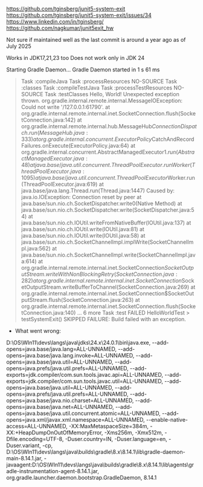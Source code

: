 https://github.com/tginsberg/junit5-system-exit
https://github.com/tginsberg/junit5-system-exit/issues/34
https://www.linkedin.com/in/tginsberg/
https://github.com/nagkumar/junit5exit_hw

Not sure if maintained well as the last commit is around a year ago as of July 2025

Works in JDK17,21,23 too
Does not work only in JDK 24

Starting Gradle Daemon...
Gradle Daemon started in 1 s 61 ms
> Task :compileJava
> Task :processResources NO-SOURCE
> Task :classes
> Task :compileTestJava
> Task :processTestResources NO-SOURCE
> Task :testClasses
Hello, World!
Unexpected exception thrown.
org.gradle.internal.remote.internal.MessageIOException: Could not write '/127.0.0.1:61790'.
at org.gradle.internal.remote.internal.inet.SocketConnection.flush(SocketConnection.java:142)
at org.gradle.internal.remote.internal.hub.MessageHub$ConnectionDispatch.run(MessageHub.java:333)
at org.gradle.internal.concurrent.ExecutorPolicy$CatchAndRecordFailures.onExecute(ExecutorPolicy.java:64)
at org.gradle.internal.concurrent.AbstractManagedExecutor$1.run(AbstractManagedExecutor.java:48)
at java.base/java.util.concurrent.ThreadPoolExecutor.runWorker(ThreadPoolExecutor.java:1095)
at java.base/java.util.concurrent.ThreadPoolExecutor$Worker.run(ThreadPoolExecutor.java:619)
at java.base/java.lang.Thread.run(Thread.java:1447)
Caused by: java.io.IOException: Connection reset by peer
at java.base/sun.nio.ch.SocketDispatcher.write0(Native Method)
at java.base/sun.nio.ch.SocketDispatcher.write(SocketDispatcher.java:54)
at java.base/sun.nio.ch.IOUtil.writeFromNativeBuffer(IOUtil.java:137)
at java.base/sun.nio.ch.IOUtil.write(IOUtil.java:81)
at java.base/sun.nio.ch.IOUtil.write(IOUtil.java:58)
at java.base/sun.nio.ch.SocketChannelImpl.implWrite(SocketChannelImpl.java:562)
at java.base/sun.nio.ch.SocketChannelImpl.write(SocketChannelImpl.java:614)
at org.gradle.internal.remote.internal.inet.SocketConnection$SocketOutputStream.writeWithNonBlockingRetry(SocketConnection.java:282)
at org.gradle.internal.remote.internal.inet.SocketConnection$SocketOutputStream.writeBufferToChannel(SocketConnection.java:269)
at org.gradle.internal.remote.internal.inet.SocketConnection$SocketOutputStream.flush(SocketConnection.java:263)
at org.gradle.internal.remote.internal.inet.SocketConnection.flush(SocketConnection.java:140)
... 6 more
> Task :test FAILED
HelloWorldTest > testSystemExit() SKIPPED
FAILURE: Build failed with an exception.
* What went wrong:

D:\OS\WIn11\devs\langs\java\jdks\24.x\24.0.1\bin\java.exe, --add-opens=java.base/java.lang=ALL-UNNAMED, --add-opens=java.base/java.lang.invoke=ALL-UNNAMED, --add-opens=java.base/java.util=ALL-UNNAMED, --add-opens=java.prefs/java.util.prefs=ALL-UNNAMED, --add-exports=jdk.compiler/com.sun.tools.javac.api=ALL-UNNAMED, --add-exports=jdk.compiler/com.sun.tools.javac.util=ALL-UNNAMED, --add-opens=java.base/java.util=ALL-UNNAMED, --add-opens=java.prefs/java.util.prefs=ALL-UNNAMED, --add-opens=java.base/java.nio.charset=ALL-UNNAMED, --add-opens=java.base/java.net=ALL-UNNAMED, --add-opens=java.base/java.util.concurrent.atomic=ALL-UNNAMED, --add-opens=java.xml/javax.xml.namespace=ALL-UNNAMED, --enable-native-access=ALL-UNNAMED, -XX:MaxMetaspaceSize=384m, -XX:+HeapDumpOnOutOfMemoryError, -Xms256m, -Xmx512m, -Dfile.encoding=UTF-8, -Duser.country=IN, -Duser.language=en, -Duser.variant, -cp, D:\OS\WIn11\devs\langs\java\builds\gradle\8.x\8.14.1\lib\gradle-daemon-main-8.14.1.jar, -javaagent:D:\OS\WIn11\devs\langs\java\builds\gradle\8.x\8.14.1\lib\agents\gradle-instrumentation-agent-8.14.1.jar, org.gradle.launcher.daemon.bootstrap.GradleDaemon, 8.14.1